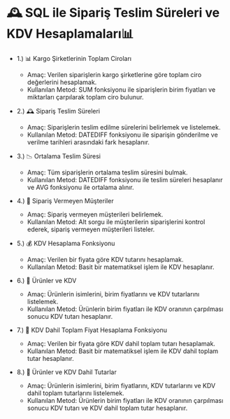 # 🕰️ SQL ile Sipariş Teslim Süreleri ve KDV Hesaplamaları📊

* 1.) 📊 Kargo Şirketlerinin Toplam Ciroları
   - Amaç: Verilen siparişlerin kargo şirketlerine göre toplam ciro değerlerini hesaplamak.
   - Kullanılan Metod: SUM fonksiyonu ile siparişlerin birim fiyatları ve miktarları çarpılarak toplam ciro bulunur.

* 2.) 🕰️ Sipariş Teslim Süreleri
   - Amaç: Siparişlerin teslim edilme sürelerini belirlemek ve listelemek.
   - Kullanılan Metod: DATEDIFF fonksiyonu ile siparişin gönderilme ve verilme tarihleri arasındaki fark hesaplanır.
      
* 3.) 📉 Ortalama Teslim Süresi
   - Amaç: Tüm siparişlerin ortalama teslim süresini bulmak.
   - Kullanılan Metod: DATEDIFF fonksiyonu ile teslim süreleri hesaplanır ve AVG fonksiyonu ile ortalama alınır.

* 4.) 👥 Sipariş Vermeyen Müşteriler
   - Amaç: Sipariş vermeyen müşterileri belirlemek.
   - Kullanılan Metod: Alt sorgu ile müşterilerin siparişlerini kontrol ederek, sipariş vermeyen müşterileri listeler.

* 5.) 💰 KDV Hesaplama Fonksiyonu
   - Amaç: Verilen bir fiyata göre KDV tutarını hesaplamak.
   - Kullanılan Metod: Basit bir matematiksel işlem ile KDV hesaplanır.
     
* 6.) 🛒 Ürünler ve KDV
   - Amaç: Ürünlerin isimlerini, birim fiyatlarını ve KDV tutarlarını listelemek.
   - Kullanılan Metod: Ürünlerin birim fiyatları ile KDV oranının çarpılması sonucu KDV tutarı hesaplanır.

* 7.) 💼 KDV Dahil Toplam Fiyat Hesaplama Fonksiyonu
   - Amaç: Verilen bir fiyata göre KDV dahil toplam tutarı hesaplamak.
   - Kullanılan Metod: Basit bir matematiksel işlem ile KDV dahil toplam tutar hesaplanır.

* 8.) 🛒 Ürünler ve KDV Dahil Tutarlar
   - Amaç: Ürünlerin isimlerini, birim fiyatlarını, KDV tutarlarını ve KDV dahil toplam tutarlarını listelemek.
   - Kullanılan Metod: Ürünlerin birim fiyatları ile KDV oranının çarpılması sonucu KDV tutarı ve KDV dahil toplam tutar hesaplanır.






